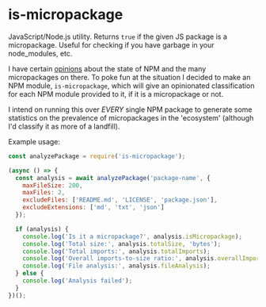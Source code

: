 # is-micropackage
JavaScript/Node.js utility. Returns `true` if the given JS package is a micropackage. Useful for checking if you have garbage in your node_modules, etc.

I have certain [opinions](https://willmatthews.xyz/posts/npm-micropackages/) about the state of NPM and the many micropackages on there.
To poke fun at the situation I decided to make an NPM module, `is-micropackage`, which will give an opinionated classification for each NPM module provided to it, if it is a micropackage or not.

I intend on running this over *EVERY* single NPM package to generate some statistics on the prevalence of micropackages in the 'ecosystem' (although I'd classify it as more of a landfill).


Example usage:

```js
const analyzePackage = require('is-micropackage');

(async () => {
  const analysis = await analyzePackage('package-name', {
    maxFileSize: 200,
    maxFiles: 2,
    excludeFiles: ['README.md', 'LICENSE', 'package.json'],
    excludeExtensions: ['md', 'txt', 'json']
  });

  if (analysis) {
    console.log('Is it a micropackage?', analysis.isMicropackage);
    console.log('Total size:', analysis.totalSize, 'bytes');
    console.log('Total imports:', analysis.totalImports);
    console.log('Overall imports-to-size ratio:', analysis.overallImportsToSizeRatio);
    console.log('File analysis:', analysis.fileAnalysis);
  } else {
    console.log('Analysis failed');
  }
})();
```
